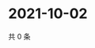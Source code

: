 # 2021-10-02

共 0 条

<!-- BEGIN -->
<!-- 最后更新时间 Sat Oct 02 2021 05:12:46 GMT+0800 (China Standard Time) -->

<!-- END -->
